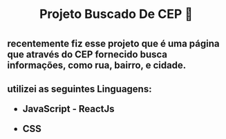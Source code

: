 <h1 align='center' > Projeto Buscado De CEP 🏡 <h1/>
 
<h2>
recentemente fiz esse projeto que é uma página que através do CEP fornecido busca informações, como rua, bairro, e cidade.
<h2/>

utilizei as seguintes Linguagens:

- JavaScript - ReactJs

- CSS
